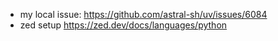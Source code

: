 * my local issue: https://github.com/astral-sh/uv/issues/6084
* zed setup https://zed.dev/docs/languages/python